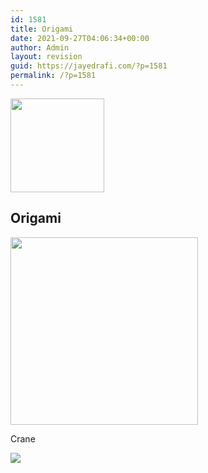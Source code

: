 ```yaml
---
id: 1581
title: Origami
date: 2021-09-27T04:06:34+00:00
author: Admin
layout: revision
guid: https://jayedrafi.com/?p=1581
permalink: /?p=1581
---
```

<img width="150" height="150" src="http://jayedrafi.com/wp-content/uploads/2021/09/logo_oragami-150x150.png" alt="" loading="lazy" srcset="https://jayedrafi.com/wp-content/uploads/2021/09/logo_oragami-150x150.png 150w, https://jayedrafi.com/wp-content/uploads/2021/09/logo_oragami-300x300.png 300w, https://jayedrafi.com/wp-content/uploads/2021/09/logo_oragami-1024x1024.png 1024w, https://jayedrafi.com/wp-content/uploads/2021/09/logo_oragami-768x768.png 768w, https://jayedrafi.com/wp-content/uploads/2021/09/logo_oragami.png 1080w" sizes="(max-width: 150px) 100vw, 150px" /> 

## Origami

<img width="300" height="300" src="http://jayedrafi.com/wp-content/uploads/2021/09/crane-300x300.jpg" alt="" loading="lazy" srcset="https://jayedrafi.com/wp-content/uploads/2021/09/crane-300x300.jpg 300w, https://jayedrafi.com/wp-content/uploads/2021/09/crane-1024x1024.jpg 1024w, https://jayedrafi.com/wp-content/uploads/2021/09/crane-150x150.jpg 150w, https://jayedrafi.com/wp-content/uploads/2021/09/crane-768x768.jpg 768w, https://jayedrafi.com/wp-content/uploads/2021/09/crane.jpg 1512w" sizes="(max-width: 300px) 100vw, 300px" /> 

Crane

![](https://jayedrafi.com/wp-content/plugins/elementor/assets/images/placeholder.png)